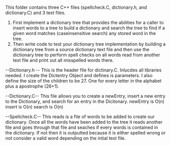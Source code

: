 This folder contains three C++ files (spellcheck.C, dictionary.h, and dictionary.C) and 3 text files.
1) First implement a dictionary tree that provides the abilities for a caller to insert words
to a tree to build a dictionary and search the tree to find if a given word matches (caseinsensitive search) any stored word in the tree.
2) Then write code to test your dictionary tree implementation by building a dictionary
tree from a source dictionary text file and then use the dictionary tree to perform spell
checks on all words read from another text file and print out all misspelled words there. 


--Dictionary.h --
This is the header file for dictinary.C. Inlucdes all libraries needed. I create the Dictentry Object and defines is parameters.
I also define the size of the children to be 27. One for every letter in the alphabet plus a apostrophe (26+1).

--Dictionary.C--
This file allows you to create a newEntry, insert a new entry to the Dictionary, and search for an entry in the Dicitonary.
newEntry is O(n)
insert is O(n)
search is O(n)

--Spellcheck.C--
This reads is a file of words to be added to create our dictionary. Once all the words have been added to the tree it reads another file
and goes through that file and seaches if every words is contained in the dictionary. If not then it is outputted because it is either 
spelled wrong or not consider a valid word depending on the intial text file.

